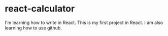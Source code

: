 # react-calculator
I'm learning how to write in React. This is my first project in React.  I am also learning how to use github.
